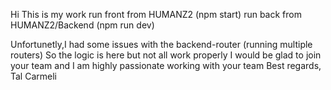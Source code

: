 Hi
This is my work
run front from HUMANZ2 (npm start)
run back from HUMANZ2/Backend (npm run dev)

Unfortunetly,I had some issues with the backend-router (running multiple routers)
So the logic is here but not all work properly
I would be glad to join your team and I am highly passionate working with your team
Best regards,
Tal Carmeli
